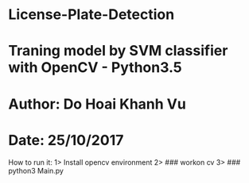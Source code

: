 # License-Plate-Detection
# Traning model by SVM classifier with OpenCV - Python3.5
# Author: Do Hoai Khanh Vu
# Date: 25/10/2017

How to run it:
1> Install opencv environment
2> ### workon cv
3> ### python3 Main.py

